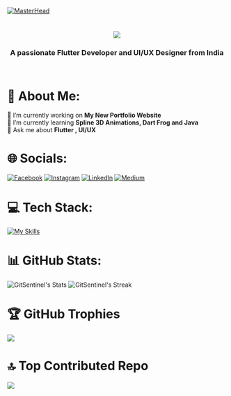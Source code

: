 [![MasterHead](https://firebasestorage.googleapis.com/v0/b/flexi-coding.appspot.com/o/dempgi7-520f8d5f-63d4-4453-8822-dbc149ae27f8.gif?alt=media&token=91c0c7b2-93c3-4029-b011-1a8703c5730d)](https://rishavchanda.io)
<h1 align="center">
    <img src="https://readme-typing-svg.herokuapp.com/?font=Righteous&size=35&center=true&vCenter=true&width=500&height=70&duration=4000&lines=Hi+There!+👋;+I'm+Jacinth+Mahanta!;" />
</h1>
<h3 align="center">A passionate Flutter Developer and UI/UX Designer from India</h3>
</br>



# 💫 About Me:
🔭 I’m currently working on **My New Portfolio Website** </br>
🌱 I’m currently learning **Spline 3D Animations, Dart Frog and Java** </br>
💬 Ask me about **Flutter , UI/UX**
</br>

# 🌐 Socials:
[![Facebook](https://img.shields.io/badge/Facebook-%231877F2.svg?logo=Facebook&logoColor=white)](https://facebook.com/Jacinth.Mahanta) [![Instagram](https://img.shields.io/badge/Instagram-%23E4405F.svg?logo=Instagram&logoColor=white)](https://instagram.com/_death_heaven_scorpion_) [![LinkedIn](https://img.shields.io/badge/LinkedIn-%230077B5.svg?logo=linkedin&logoColor=white)](https://linkedin.com/in/gitsentinel) [![Medium](https://img.shields.io/badge/Medium-12100E?logo=medium&logoColor=white)](https://medium.com/@gitsentinel) 
</br>

# 💻 Tech Stack:
[![My Skills](https://skillicons.dev/icons?i=c,cpp,css,dart,go,flutter,html,java,kotlin,gcp,illustrator,photoshop,aftereffects,materialui,xd,figma,github,codepen,blender)](https://skillicons.dev)
</br>

# 📊 GitHub Stats:
![GitSentinel's Stats](https://github-readme-stats.vercel.app/api?username=GitSentinel&theme=vue-dark&show_icons=true&hide_border=false&count_private=true)
![GitSentinel's Streak](https://github-readme-streak-stats.herokuapp.com/?user=GitSentinel&theme=vue-dark&hide_border=false)
</br>

# 🏆 GitHub Trophies 
![](https://github-profile-trophy.vercel.app/?username=GitSentinel&theme=radical&no-frame=false&no-bg=false&column=3&margin-w=15&margin-h=15")
</br>

# 🔝 Top Contributed Repo
![](https://github-contributor-stats.vercel.app/api?username=GitSentinel&limit=5&theme=dracula&combine_all_yearly_contributions=true)
</br>
